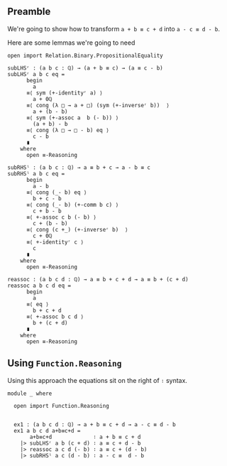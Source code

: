 <!-- -*-agda2-*- -->

<!--
```
{-# OPTIONS --with-K #-}

module HighSchoolAlgebra where

open import Data.Rational
open import Data.Rational.Properties
```
-->

## Preamble

We're going to show how to transform `a + b ≡ c + d` into `a - c ≡ d - b`.

Here are some lemmas we're going to need

```
open import Relation.Binary.PropositionalEquality

subLHSʳ : (a b c : ℚ) → (a + b ≡ c) → (a ≡ c - b)
subLHSʳ a b c eq =
      begin
        a
      ≡⟨ sym (+-identityʳ a) ⟩
        a + 0ℚ
      ≡⟨ cong (λ □ → a + □) (sym (+-inverseʳ b))  ⟩
        a + (b - b)
      ≡⟨ sym (+-assoc a  b (- b)) ⟩
        (a + b) - b
      ≡⟨ cong (λ □ → □ - b) eq ⟩
        c - b
      ∎
    where
      open ≡-Reasoning

subRHSˡ : (a b c : ℚ) → a ≡ b + c → a - b ≡ c
subRHSˡ a b c eq =
      begin
        a - b
      ≡⟨ cong (_- b) eq ⟩
        b + c - b
      ≡⟨ cong (_- b) (+-comm b c) ⟩
        c + b - b
      ≡⟨ +-assoc c b (- b) ⟩
        c + (b - b)
      ≡⟨ cong (c +_) (+-inverseʳ b)  ⟩
        c + 0ℚ
      ≡⟨ +-identityʳ c ⟩
        c
      ∎
    where
      open ≡-Reasoning

reassoc : (a b c d : ℚ) → a ≡ b + c + d → a ≡ b + (c + d)
reassoc a b c d eq =
      begin
        a
      ≡⟨ eq ⟩
        b + c + d
      ≡⟨ +-assoc b c d ⟩
        b + (c + d)
      ∎
    where
      open ≡-Reasoning
```

## Using `Function.Reasoning`

Using this approach the equations sit on the right of `∶` syntax.

```
module _ where

  open import Function.Reasoning


  ex1 : (a b c d : ℚ) → a + b ≡ c + d → a - c ≡ d - b
  ex1 a b c d a+b≡c+d =
       a+b≡c+d             ∶ a + b ≡ c + d
    |> subLHSʳ a b (c + d) ∶ a ≡ c + d - b
    |> reassoc a c d (- b) ∶ a ≡ c + (d - b)
    |> subRHSˡ a c (d - b) ∶ a - c ≡  d - b

```
